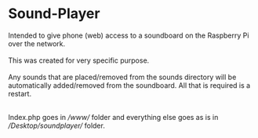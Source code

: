 # Sound-Player
Intended to give phone (web) access to a soundboard on the Raspberry Pi over the network.
<br><br>
This was created for very specific purpose.
<br><br>
Any sounds that are placed/removed from the sounds directory will be automatically added/removed from the soundboard. All that is required is a restart.<br><br>

Index.php goes in <i>/www/</i> folder and everything else goes as is in <i>/Desktop/soundplayer/</i> folder.
